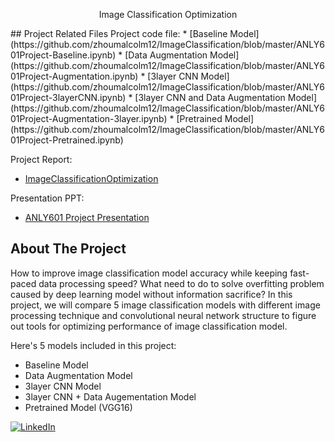 <!-- ## Image Classification Optimization-->
<p align="center">
    Image Classification Optimization
  </p>
<!-- Files-->
## Project Related Files
Project code file:
* [Baseline Model](https://github.com/zhoumalcolm12/ImageClassification/blob/master/ANLY601Project-Baseline.ipynb)
* [Data Augmentation Model](https://github.com/zhoumalcolm12/ImageClassification/blob/master/ANLY601Project-Augmentation.ipynb)
* [3layer CNN Model](https://github.com/zhoumalcolm12/ImageClassification/blob/master/ANLY601Project-3layerCNN.ipynb)
* [3layer CNN and Data Augmentation Model](https://github.com/zhoumalcolm12/ImageClassification/blob/master/ANLY601Project-Augmentation-3layer.ipynb)
* [Pretrained Model](https://github.com/zhoumalcolm12/ImageClassification/blob/master/ANLY601Project-Pretrained.ipynb)

Project Report:
* [ImageClassificationOptimization](https://github.com/zhoumalcolm12/ImageClassification/blob/master/ImageClassificationOptimization.pdf)

Presentation PPT:
* [ANLY601 Project Presentation](https://github.com/zhoumalcolm12/ImageClassification/blob/master/ANLY601_Project_Presentation.pdf)

<!-- ABOUT THE PROJECT -->
## About The Project

<!-- [![Product Name Screen Shot][product-screenshot]](https://example.com) -->

How to improve image classification model accuracy while keeping fast-paced data processing speed? What need to do to solve overfitting problem caused by deep learning model without information sacrifice? In this project, we will compare 5 image classification models with different image processing technique and convolutional neural network structure to figure out tools for optimizing performance of image classification model.

Here's 5 models included in this project:
* Baseline Model
* Data Augmentation Model
* 3layer CNN Model
* 3layer CNN + Data Augementation Model
* Pretrained Model (VGG16)


[![LinkedIn][linkedin-shield]][linkedin-url]


[linkedin-shield]: https://img.shields.io/badge/-LinkedIn-black.svg?style=flat-square&logo=linkedin&colorB=555
[linkedin-url]: https://www.linkedin.com/in/mengzhi-zhou-5a717aa2/
